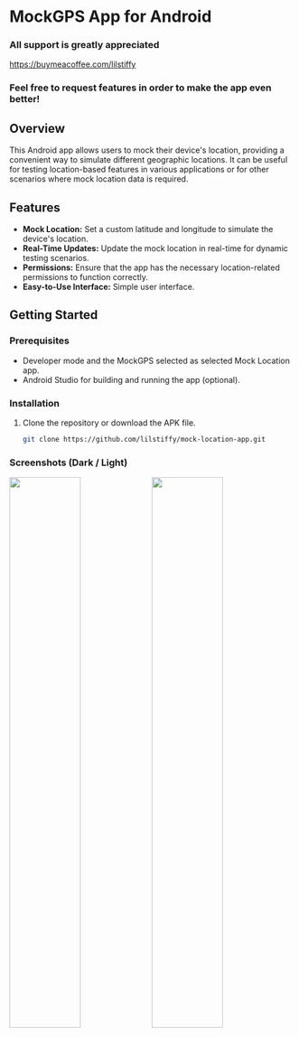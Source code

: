 # MockGPS App for Android

### All support is greatly appreciated
https://buymeacoffee.com/lilstiffy

### Feel free to request features in order to make the app even better!

## Overview

This Android app allows users to mock their device's location, providing a convenient way to simulate different geographic locations. It can be useful for testing location-based features in various applications or for other scenarios where mock location data is required.

## Features

- **Mock Location:** Set a custom latitude and longitude to simulate the device's location.
- **Real-Time Updates:** Update the mock location in real-time for dynamic testing scenarios.
- **Permissions:** Ensure that the app has the necessary location-related permissions to function correctly.
- **Easy-to-Use Interface:** Simple user interface.

## Getting Started

### Prerequisites

- Developer mode and the MockGPS selected as selected Mock Location app.
- Android Studio for building and running the app (optional).

### Installation

1. Clone the repository or download the APK file.
   ```bash
   git clone https://github.com/lilstiffy/mock-location-app.git

### Screenshots (Dark / Light)

<img src="demo_image.png" width="50%"><img src="demo_image_light.png" width="50%">
